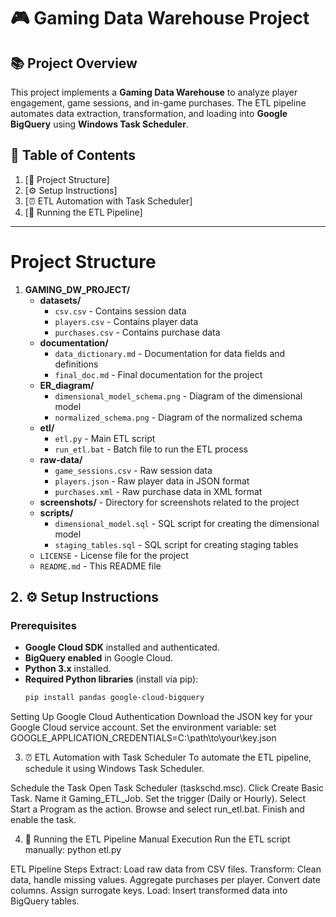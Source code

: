 # 🎮 Gaming Data Warehouse Project

## 📚 Project Overview

This project implements a **Gaming Data Warehouse** to analyze player engagement, game sessions, and in-game purchases. The ETL pipeline automates data extraction, transformation, and loading into **Google BigQuery** using **Windows Task Scheduler**.

## 📑 Table of Contents

1. [📁 Project Structure]
2. [⚙️ Setup Instructions]
3. [⏰ ETL Automation with Task Scheduler]
4. [🚀 Running the ETL Pipeline]

---

# Project Structure

1. **GAMING_DW_PROJECT/**
   - **datasets/**
     - `csv.csv`               - Contains session data
     - `players.csv`           - Contains player data
     - `purchases.csv`         - Contains purchase data
   - **documentation/**
     - `data_dictionary.md`     - Documentation for data fields and definitions
     - `final_doc.md`           - Final documentation for the project
   - **ER_diagram/**
     - `dimensional_model_schema.png`  - Diagram of the dimensional model
     - `normalized_schema.png`          - Diagram of the normalized schema
   - **etl/**
     - `etl.py`                - Main ETL script
     - `run_etl.bat`           - Batch file to run the ETL process
   - **raw-data/**
     - `game_sessions.csv`      - Raw session data
     - `players.json`           - Raw player data in JSON format
     - `purchases.xml`          - Raw purchase data in XML format
   - **screenshots/**           - Directory for screenshots related to the project
   - **scripts/**
     - `dimensional_model.sql`   - SQL script for creating the dimensional model
     - `staging_tables.sql`      - SQL script for creating staging tables
   - `LICENSE`                  - License file for the project
   - `README.md`                - This README file
## 2. ⚙️ Setup Instructions

### Prerequisites

- **Google Cloud SDK** installed and authenticated.
- **BigQuery enabled** in Google Cloud.
- **Python 3.x** installed.
- **Required Python libraries** (install via pip):
  ```sh
  pip install pandas google-cloud-bigquery
  
Setting Up Google Cloud Authentication
Download the JSON key for your Google Cloud service account.
Set the environment variable:
set GOOGLE_APPLICATION_CREDENTIALS=C:\path\to\your\key.json

3. ⏰ ETL Automation with Task Scheduler
To automate the ETL pipeline, schedule it using Windows Task Scheduler.

Schedule the Task
Open Task Scheduler (taskschd.msc).
Click Create Basic Task.
Name it Gaming_ETL_Job.
Set the trigger (Daily or Hourly).
Select Start a Program as the action.
Browse and select run_etl.bat.
Finish and enable the task.

4. 🚀 Running the ETL Pipeline
Manual Execution
Run the ETL script manually:
python etl.py

ETL Pipeline Steps
Extract: Load raw data from CSV files.
Transform:
Clean data, handle missing values.
Aggregate purchases per player.
Convert date columns.
Assign surrogate keys.
Load: Insert transformed data into BigQuery tables.
